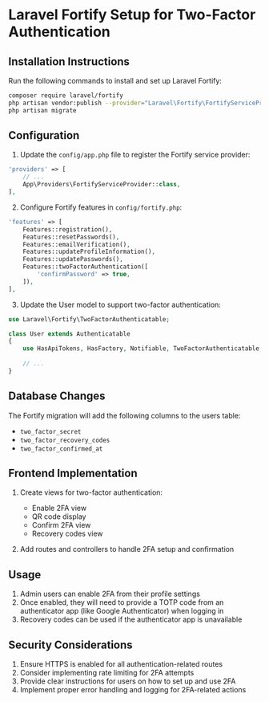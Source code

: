 # Laravel Fortify Setup for Two-Factor Authentication

## Installation Instructions

Run the following commands to install and set up Laravel Fortify:

```bash
composer require laravel/fortify
php artisan vendor:publish --provider="Laravel\Fortify\FortifyServiceProvider"
php artisan migrate
```

## Configuration

1. Update the `config/app.php` file to register the Fortify service provider:

```php
'providers' => [
    // ...
    App\Providers\FortifyServiceProvider::class,
],
```

2. Configure Fortify features in `config/fortify.php`:

```php
'features' => [
    Features::registration(),
    Features::resetPasswords(),
    Features::emailVerification(),
    Features::updateProfileInformation(),
    Features::updatePasswords(),
    Features::twoFactorAuthentication([
        'confirmPassword' => true,
    ]),
],
```

3. Update the User model to support two-factor authentication:

```php
use Laravel\Fortify\TwoFactorAuthenticatable;

class User extends Authenticatable
{
    use HasApiTokens, HasFactory, Notifiable, TwoFactorAuthenticatable;
    
    // ...
}
```

## Database Changes

The Fortify migration will add the following columns to the users table:
- `two_factor_secret`
- `two_factor_recovery_codes`
- `two_factor_confirmed_at`

## Frontend Implementation

1. Create views for two-factor authentication:
   - Enable 2FA view
   - QR code display
   - Confirm 2FA view
   - Recovery codes view

2. Add routes and controllers to handle 2FA setup and confirmation

## Usage

1. Admin users can enable 2FA from their profile settings
2. Once enabled, they will need to provide a TOTP code from an authenticator app (like Google Authenticator) when logging in
3. Recovery codes can be used if the authenticator app is unavailable

## Security Considerations

1. Ensure HTTPS is enabled for all authentication-related routes
2. Consider implementing rate limiting for 2FA attempts
3. Provide clear instructions for users on how to set up and use 2FA
4. Implement proper error handling and logging for 2FA-related actions
